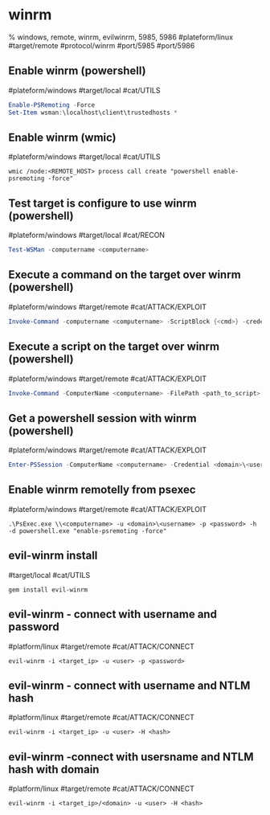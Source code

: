 # winrm

% windows, remote, winrm, evilwinrm, 5985, 5986
#plateform/linux  #target/remote  #protocol/winrm #port/5985 #port/5986

## Enable winrm (powershell)
#plateform/windows #target/local #cat/UTILS 
```powershell
Enable-PSRemoting -Force  
Set-Item wsman:\localhost\client\trustedhosts *  
```

## Enable winrm (wmic)
#plateform/windows #target/local #cat/UTILS 
```batchfile
wmic /node:<REMOTE_HOST> process call create "powershell enable-psremoting -force"
```

## Test target is configure to use winrm (powershell)
#plateform/windows #target/local #cat/RECON 
```powershell
Test-WSMan -computername <computername>
```

## Execute a command on the target over winrm (powershell)
#plateform/windows #target/remote #cat/ATTACK/EXPLOIT   
```powershell
Invoke-Command -computername <computername> -ScriptBlock {<cmd>} -credential <domain>\<username>
```

## Execute a script on the target over winrm (powershell)
#plateform/windows #target/remote #cat/ATTACK/EXPLOIT 
```powershell
Invoke-Command -ComputerName <computername> -FilePath <path_to_script> -credential <domain>\<username>
```

## Get a powershell session with winrm (powershell)
#plateform/windows #target/remote #cat/ATTACK/EXPLOIT 
```powershell
Enter-PSSession -ComputerName <computername> -Credential <domain>\<username>
```

## Enable winrm remotelly from psexec
#plateform/windows #target/remote #cat/ATTACK/EXPLOIT 
```batchfile
.\PsExec.exe \\<computername> -u <domain>\<username> -p <password> -h -d powershell.exe "enable-psremoting -force"  
```

## evil-winrm install
#target/local #cat/UTILS 
```
gem install evil-winrm
```

## evil-winrm - connect with username and password
#platform/linux  #target/remote #cat/ATTACK/CONNECT 
```
evil-winrm -i <target_ip> -u <user> -p <password>
```

## evil-winrm - connect with username and NTLM hash
#platform/linux  #target/remote #cat/ATTACK/CONNECT 
```
evil-winrm -i <target_ip> -u <user> -H <hash>
```

## evil-winrm -connect with usersname and NTLM hash with domain
#platform/linux  #target/remote #cat/ATTACK/CONNECT 
```
evil-winrm -i <target_ip>/<domain> -u <user> -H <hash>
```